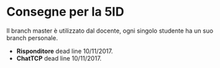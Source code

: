# Consegne per la 5ID

Il branch master è utilizzato dal docente, ogni singolo studente ha un suo branch personale.
- **Risponditore** dead line 10/11/2017.
- **ChatTCP** dead line 10/11/2017.
